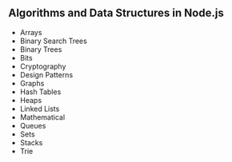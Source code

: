 ## Algorithms and Data Structures in Node.js

- Arrays
- Binary Search Trees
- Binary Trees
- Bits
- Cryptography
- Design Patterns
- Graphs
- Hash Tables
- Heaps
- Linked Lists
- Mathematical
- Queues
- Sets
- Stacks
- Trie
